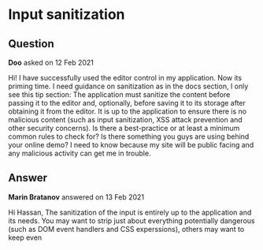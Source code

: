 # Input sanitization

## Question

**Doo** asked on 12 Feb 2021

Hi! I have successfully used the editor control in my application. Now its priming time. I need guidance on sanitization as in the docs section, I only see this tip section: The application must sanitize the content before passing it to the editor and, optionally, before saving it to its storage after obtaining it from the editor. It is up to the application to ensure there is no malicious content (such as input sanitization, XSS attack prevention and other security concerns). Is there a best-practice or at least a minimum common rules to check for? Is there something you guys are using behind your online demo? I need to know because my site will be public facing and any malicious activity can get me in trouble.

## Answer

**Marin Bratanov** answered on 13 Feb 2021

Hi Hassan, The sanitization of the input is entirely up to the application and its needs. You may want to strip just about everything potentially dangerous (such as DOM event handlers and CSS experssions), others may want to keep even <script> tags. While I am not in a position to advise on how to do that and what third party tools you can use, I can suggest you start off with a few generic searches and threads like these ones: [https://stackoverflow.com/questions/188870/how-to-use-c-sharp-to-sanitize-input-on-an-html-page](https://stackoverflow.com/questions/188870/how-to-use-c-sharp-to-sanitize-input-on-an-html-page) [https://weblog.west-wind.com/posts/2012/jul/19/net-html-sanitation-for-rich-html-input](https://weblog.west-wind.com/posts/2012/jul/19/net-html-sanitation-for-rich-html-input) [https://www.google.com/search?q=how%20to%20sanitize%20html%20string%20C#](https://www.google.com/search?q=how%20to%20sanitize%20html%20string%20C#) Regards, Marin Bratanov

### Response

**Andy** answered on 15 May 2021

I use HtmlSanitizer [https://github.com/mganss/HtmlSanitizer](https://github.com/mganss/HtmlSanitizer)
